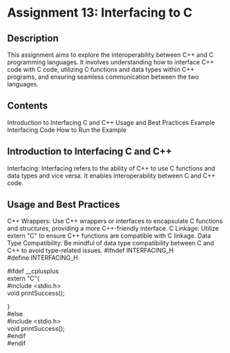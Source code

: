 # Assignment 13: Interfacing to C
## Description
This assignment aims to explore the interoperability between C++ and C programming languages. It involves understanding how to interface C++ code with C code, utilizing C functions and data types within C++ programs, and ensuring seamless communication between the two languages.

## Contents
Introduction to Interfacing C and C++
Usage and Best Practices
Example Interfacing Code
How to Run the Example
## Introduction to Interfacing C and C++
Interfacing: Interfacing refers to the ability of C++ to use C functions and data types and vice versa. It enables interoperability between C and C++ code.
## Usage and Best Practices
C++ Wrappers: Use C++ wrappers or interfaces to encapsulate C functions and structures, providing a more C++-friendly interface.
C Linkage: Utilize extern "C" to ensure C++ functions are compatible with C linkage.
Data Type Compatibility: Be mindful of data type compatibility between C and C++ to avoid type-related issues.
#ifndef INTERFACING_H<br>
#define INTERFACING_H<br>

#ifdef __cplusplus<br>
extern "C"{<br>
    #include <stdio.h><br>
    void printSuccess();<br>

}<br>
#else<br>
#include <stdio.h><br>
void printSuccess();<br>
#endif<br>
#endif<br>

